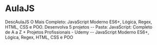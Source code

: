 # AulaJS
DescAulaJS
O Mais Completo: JavaScript Moderno ES6+, Lógica, Regex, HTML, CSS e POO. Desenvolva 5 projetos
-- Pasta: JavaScript: Completo de A a Z + Projetos Profissionais - Udemy
-- JavaScript Moderno ES6+, Lógica, Regex, HTML, CSS e POO

